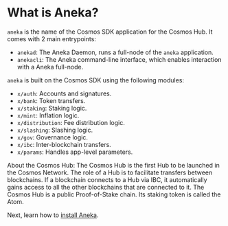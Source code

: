 <!--
order: 1
-->

# What is Aneka?

`aneka` is the name of the Cosmos SDK application for the Cosmos Hub. It comes with 2 main entrypoints:

- `anekad`: The Aneka Daemon, runs a full-node of the `aneka` application.
- `anekacli`: The Aneka command-line interface, which enables interaction with a Aneka full-node.

`aneka` is built on the Cosmos SDK using the following modules:

- `x/auth`: Accounts and signatures.
- `x/bank`: Token transfers.
- `x/staking`: Staking logic.
- `x/mint`: Inflation logic.
- `x/distribution`: Fee distribution logic.
- `x/slashing`: Slashing logic.
- `x/gov`: Governance logic.
- `x/ibc`: Inter-blockchain transfers.
- `x/params`: Handles app-level parameters.

About the Cosmos Hub: The Cosmos Hub is the first Hub to be launched in the Cosmos Network. The role of a Hub is to facilitate transfers between blockchains. If a blockchain connects to a Hub via IBC, it automatically gains access to all the other blockchains that are connected to it. The Cosmos Hub is a public Proof-of-Stake chain. Its staking token is called the Atom.

Next, learn how to [install Aneka](./installation.md).
